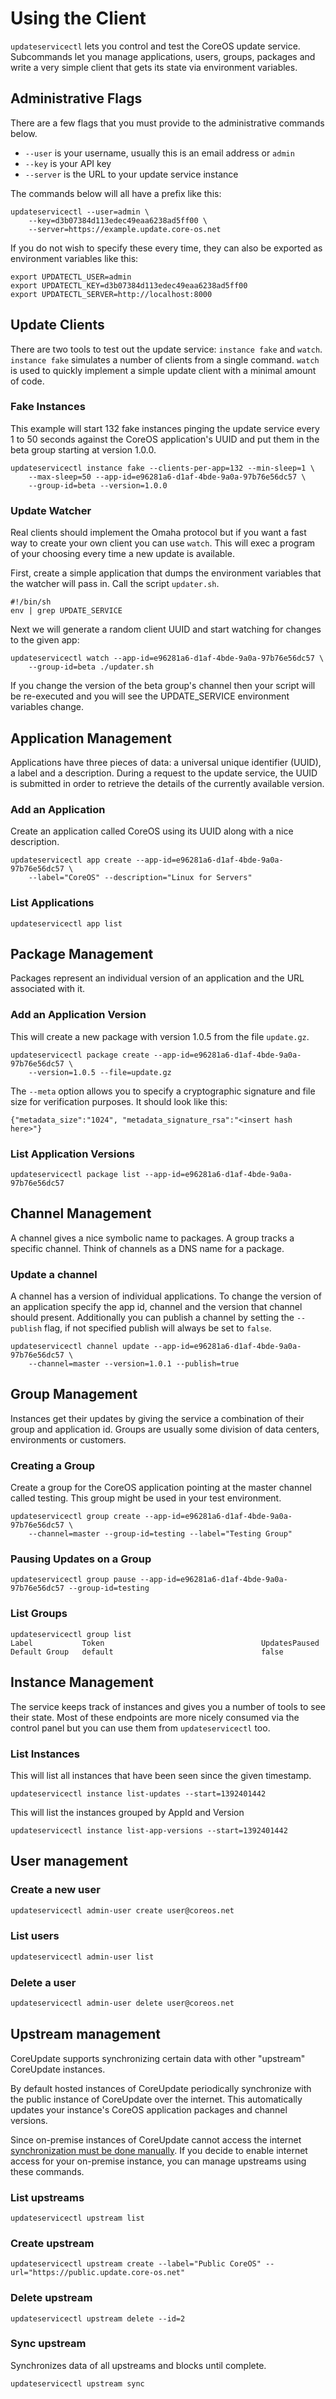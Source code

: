 # Using the Client

`updateservicectl` lets you control and test the CoreOS update service. Subcommands
let you manage applications, users, groups, packages and write a very simple client that gets
its state via environment variables.

## Administrative Flags

There are a few flags that you must provide to the administrative commands below.

- `--user` is your username, usually this is an email address or `admin`
- `--key` is your API key
- `--server` is the URL to your update service instance

The commands below will all have a prefix like this:

```
updateservicectl --user=admin \
	--key=d3b07384d113edec49eaa6238ad5ff00 \
	--server=https://example.update.core-os.net
```

If you do not wish to specify these every time, they
can also be exported as environment variables like this:

```
export UPDATECTL_USER=admin
export UPDATECTL_KEY=d3b07384d113edec49eaa6238ad5ff00
export UPDATECTL_SERVER=http://localhost:8000
```

## Update Clients

There are two tools to test out the update service: `instance fake` and `watch`.
`instance fake` simulates a number of clients from a single
command. `watch` is
used to quickly implement a simple update client with a minimal amount of code.

### Fake Instances

This example will start 132 fake instances pinging the update service every 1 to
50 seconds against the CoreOS application's UUID and put them in the beta group
starting at version 1.0.0.

```
updateservicectl instance fake --clients-per-app=132 --min-sleep=1 \
	--max-sleep=50 --app-id=e96281a6-d1af-4bde-9a0a-97b76e56dc57 \
	--group-id=beta --version=1.0.0
```

### Update Watcher

Real clients should implement the Omaha protocol but if you want a fast way to
create your own client you can use `watch`. This will exec a program of your
choosing every time a new update is available.

First, create a simple application that dumps the environment variables that
the watcher will pass in. Call the script `updater.sh`.

```
#!/bin/sh
env | grep UPDATE_SERVICE
```

Next we will generate a random client UUID and start watching for changes to the given app:

```
updateservicectl watch --app-id=e96281a6-d1af-4bde-9a0a-97b76e56dc57 \
	--group-id=beta ./updater.sh
```

If you change the version of the beta group's channel then your script will be
re-executed and you will see the UPDATE_SERVICE environment variables change.

## Application Management

Applications have three pieces of data: a universal unique identifier
(UUID), a label and a description. During a request to the update
service, the UUID is submitted in order to retrieve the details of the
currently available version.

### Add an Application

Create an application called CoreOS using its UUID along with a nice description.

```
updateservicectl app create --app-id=e96281a6-d1af-4bde-9a0a-97b76e56dc57 \
	--label="CoreOS" --description="Linux for Servers"
```

### List Applications

```
updateservicectl app list
```

## Package Management

Packages represent an individual version of an application and the URL
associated with it.

### Add an Application Version

This will create a new package with version 1.0.5 from the file `update.gz`.

```
updateservicectl package create --app-id=e96281a6-d1af-4bde-9a0a-97b76e56dc57 \
	--version=1.0.5 --file=update.gz
```

The `--meta` option allows you to specify a cryptographic signature
and file size for verification purposes. It should look like this:

```
{"metadata_size":"1024", "metadata_signature_rsa":"<insert hash here>"}
```

### List Application Versions

```
updateservicectl package list --app-id=e96281a6-d1af-4bde-9a0a-97b76e56dc57
```

## Channel Management

A channel gives a nice symbolic name to packages. A group tracks a specific
channel. Think of channels as a DNS name for a package.

### Update a channel

A channel has a version of individual applications. To change the version of an
application specify the app id, channel and the version that channel
should present. Additionally you can publish a channel by setting the `--publish` flag, if not specified publish will always be set to `false`.

```
updateservicectl channel update --app-id=e96281a6-d1af-4bde-9a0a-97b76e56dc57 \
	--channel=master --version=1.0.1 --publish=true
```

## Group Management

Instances get their updates by giving the service a combination of their group
and application id. Groups are usually some division of data centers,
environments or customers.

### Creating a Group

Create a group for the CoreOS application pointing at the master channel called
testing. This group might be used in your test environment.

```
updateservicectl group create --app-id=e96281a6-d1af-4bde-9a0a-97b76e56dc57 \
	--channel=master --group-id=testing --label="Testing Group"
```

### Pausing Updates on a Group

```
updateservicectl group pause --app-id=e96281a6-d1af-4bde-9a0a-97b76e56dc57 --group-id=testing
```

### List Groups

```
updateservicectl group list
Label           Token                                   UpdatesPaused
Default Group   default                                 false
```

## Instance Management

The service keeps track of instances and gives you a number of tools to see their
state. Most of these endpoints are more nicely consumed via the control panel
but you can use them from `updateservicectl` too.

### List Instances

This will list all instances that have been seen since the given timestamp.

```
updateservicectl instance list-updates --start=1392401442
```

This will list the instances grouped by AppId and Version

```
updateservicectl instance list-app-versions --start=1392401442
```

## User management

### Create a new user

```bash
updateservicectl admin-user create user@coreos.net
```

### List users

```bash
updateservicectl admin-user list
```

### Delete a user

```bash
updateservicectl admin-user delete user@coreos.net
```

## Upstream management

CoreUpdate supports synchronizing certain data with other "upstream" CoreUpdate instances.

By default hosted instances of CoreUpdate periodically synchronize with the public instance of CoreUpdate over the internet.
This automatically updates your instance's CoreOS application packages and channel versions.

Since on-premise instances of CoreUpdate cannot access the internet [synchronization must be done manually](https://github.com/coreos/updateservicectl/blob/master/Documentation/sync-packages.md).
If you decide to enable internet access for your on-premise instance, you can manage upstreams using these commands.

### List upstreams

```
updateservicectl upstream list
```

### Create upstream

```
updateservicectl upstream create --label="Public CoreOS" --url="https://public.update.core-os.net"
```

### Delete upstream

```
updateservicectl upstream delete --id=2
```

### Sync upstream

Synchronizes data of all upstreams and blocks until complete.

```
updateservicectl upstream sync
```
